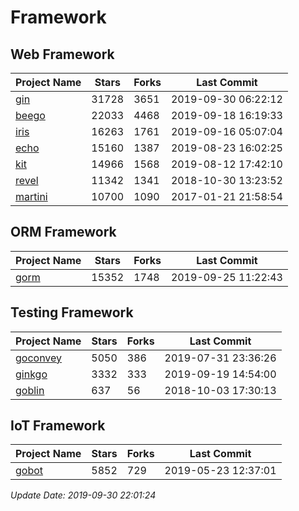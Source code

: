 # Framework

## Web Framework

| Project Name | Stars | Forks | Last Commit |
| ------------ | ----- | ----- | ----------- |
| [gin](https://github.com/gin-gonic/gin) | 31728 | 3651 | 2019-09-30 06:22:12 |
| [beego](https://github.com/astaxie/beego) | 22033 | 4468 | 2019-09-18 16:19:33 |
| [iris](https://github.com/kataras/iris) | 16263 | 1761 | 2019-09-16 05:07:04 |
| [echo](https://github.com/labstack/echo) | 15160 | 1387 | 2019-08-23 16:02:25 |
| [kit](https://github.com/go-kit/kit) | 14966 | 1568 | 2019-08-12 17:42:10 |
| [revel](https://github.com/revel/revel) | 11342 | 1341 | 2018-10-30 13:23:52 |
| [martini](https://github.com/go-martini/martini) | 10700 | 1090 | 2017-01-21 21:58:54 |

## ORM Framework

| Project Name | Stars | Forks | Last Commit |
| ------------ | ----- | ----- | ----------- |
| [gorm](https://github.com/jinzhu/gorm) | 15352 | 1748 | 2019-09-25 11:22:43 |

## Testing Framework

| Project Name | Stars | Forks | Last Commit |
| ------------ | ----- | ----- | ----------- |
| [goconvey](https://github.com/smartystreets/goconvey) | 5050 | 386 | 2019-07-31 23:36:26 |
| [ginkgo](https://github.com/onsi/ginkgo) | 3332 | 333 | 2019-09-19 14:54:00 |
| [goblin](https://github.com/franela/goblin) | 637 | 56 | 2018-10-03 17:30:13 |

## IoT Framework

| Project Name | Stars | Forks | Last Commit |
| ------------ | ----- | ----- | ----------- |
| [gobot](https://github.com/hybridgroup/gobot) | 5852 | 729 | 2019-05-23 12:37:01 |

*Update Date: 2019-09-30 22:01:24*